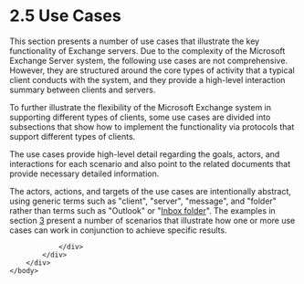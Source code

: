 <html dir="LTR" xmlns:mshelp="http://msdn.microsoft.com/mshelp" xmlns:ddue="http://ddue.schemas.microsoft.com/authoring/2003/5" xmlns:xlink="http://www.w3.org/1999/xlink" xmlns:tool="http://www.microsoft.com/tooltip">
    <head>
        <meta http-equiv="Content-Type" content="text/html; CHARSET=utf-8"></meta>
        <meta name="save" content="history"></meta>
        <title>2.5 Use Cases</title>
        <xml>
            <mshelp:toctitle title="2.5 Use Cases"></mshelp:toctitle>
            <mshelp:rltitle title="[MS-OXPROTO]: Use Cases"></mshelp:rltitle>
            <mshelp:keyword index="A" term="24d8638b-3a29-420d-9611-905a4e9cf679"></mshelp:keyword>
            <mshelp:attr name="DCSext.ContentType" value="open specification"></mshelp:attr>
            <mshelp:attr name="AssetID" value="24d8638b-3a29-420d-9611-905a4e9cf679"></mshelp:attr>
            <mshelp:attr name="TopicType" value="kbRef"></mshelp:attr>
            <mshelp:attr name="DCSext.Title" value="[MS-OXPROTO]: Use Cases" />
        </xml>
    </head>
    <body>
        <div id="header">
            <h1 class="heading">2.5 Use Cases</h1>
        </div>
        <div id="mainSection">
            <div id="mainBody">
                <div id="allHistory" class="saveHistory"></div>
                <div id="sectionSection0" class="section" name="collapseableSection">
                    

<p>This section presents a number of use cases that illustrate
the key functionality of Exchange servers. Due to the complexity of the
Microsoft Exchange Server system, the following use cases are not
comprehensive. However, they are structured around the core types of activity
that a typical client conducts with the system, and they provide a high-level
interaction summary between clients and servers.</p>

<p>To further illustrate the flexibility of the Microsoft
Exchange system in supporting different types of clients, some use cases are
divided into subsections that show how to implement the functionality via
protocols that support different types of clients.</p>

<p>The use cases provide high-level detail regarding the goals,
actors, and interactions for each scenario and also point to the related
documents that provide necessary detailed information.</p>

<p>The actors, actions, and targets of the use cases are
intentionally abstract, using generic terms such as &quot;client&quot;,
&quot;server&quot;, &quot;message&quot;, and &quot;folder&quot; rather than
terms such as &quot;Outlook&quot; or &quot;<a href="f888c37a-d994-4b91-96a5-e88cfbd66bd6.htm#gt_baa08600-0402-47f6-a8ce-9690cf962c96">Inbox folder</a>&quot;. The
examples in section <a href="e2d44907-19ed-472e-a2ec-6c8cabbafcf4.htm">3</a>
present a number of scenarios that illustrate how one or more use cases can
work in conjunction to achieve specific results.</p>


                </div>
            </div>
        </div>
    </body>
</html>